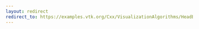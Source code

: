 ```yaml
---
layout: redirect
redirect_to: https://examples.vtk.org/Cxx/VisualizationAlgorithms/HeadBone/
---
```

